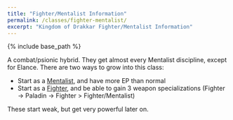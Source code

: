 ```yaml
---
title: "Fighter/Mentalist Information"
permalink: /classes/fighter-mentalist/
excerpt: "Kingdom of Drakkar Fighter/Mentalist Information"
---
```


{% include base_path %}

A combat/psionic hybrid. They get almost every Mentalist discipline, except for Elance. There are two ways to grow into this class:

* Start as a [Mentalist](/classes/mentalist), and have more EP than normal
* Start as a [Fighter](/classes/fighter), and be able to gain 3 weapon specializations (Fighter -> Paladin -> Fighter > Fighter/Mentalist)

These start weak, but get very powerful later on.
